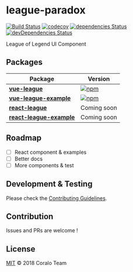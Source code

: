 # league-paradox

[![Build Status](https://travis-ci.com/coralo/league-paradox.svg?branch=master)](https://travis-ci.com/coralo/league-paradox) [![codecov](https://codecov.io/gh/coralo/league-paradox/branch/master/graph/badge.svg)](https://codecov.io/gh/coralo/league-paradox) [![dependencies Status](https://david-dm.org/coralo/league-paradox/status.svg)](https://david-dm.org/coralo/league-paradox) [![devDependencies Status](https://david-dm.org/coralo/league-paradox/dev-status.svg)](https://david-dm.org/coralo/league-paradox?type=dev)

League of Legend UI Component

## Packages

| Package                                                        | Version                                                                                                                         |
| -------------------------------------------------------------- | ------------------------------------------------------------------------------------------------------------------------------- |
| **[vue-league](/packages/@coralo/vue-league)**                 | [![npm](https://badge.fury.io/js/%40coralo%2Fvue-league.svg)](https://www.npmjs.com/package/@coralo/vue-league)                 |
| **[vue-league-example](/packages/@coralo/vue-league-example)** | [![npm](https://badge.fury.io/js/%40coralo%2Fvue-league-example.svg)](https://www.npmjs.com/package/@coralo/vue-league-example) |
| **[react-league](#)**                                          | Coming soon                                                                                                                     |
| **[react-league-example](#)**                                  | Coming soon                                                                                                                     |

## Roadmap

- [ ] React component & examples
- [ ] Better docs
- [ ] More components & test

## Development & Testing

Please check the [Contributing Guidelines](https://github.com/coralo/league-paradox/blob/master/CONTRIBUTING.md).

## Contribution

Issues and PRs are welcome !

## License

[MIT](./LICENSE) &copy; 2018 Coralo Team
